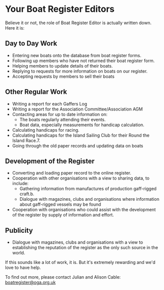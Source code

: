 # Your Boat Register Editors

Believe it or not, the role of Boat Register Editor is actually written down. Here it is:

## Day to Day Work

- Entering new boats onto the database from boat register forms.
- Following up members who have not returned their boat register form.
- Helping members to update details of their boats.
- Replying to requests for more information on boats on our register.
- Accepting requests by members to sell their boats

## Other Regular Work

- Writing a report for each Gaffers Log
- Writing a report for the Association Committee/Association AGM
- Contacting areas for up to date information on:
  - The boats regularly attending their events.
  - Boat data, especially measurements for handicap calculation.
- Calculating handicaps for racing.
- Calculating handicaps for the Island Sailing Club for their Round the Island Race.7.
- Going through the old paper records and updating data on boats

## Development of the Register
- Converting and loading paper record to the online register.
- Cooperation with other organisations with a view to sharing data, to include:
  - Gathering information from manufactures of production gaff-rigged craft.b.
  - Dialogue with magazines, clubs and organisations where information about gaff-rigged vessels may be found
- Cooperation with organisations who could assist with the development of the register by supply of information and effort.

## Publicity
- Dialogue with magazines, clubs and organisations with a view to establishing the reputation of the register as the only such source in the world.

If this sounds like a lot of work, it is. But it's extremely rewarding and we'd love to have help.

To find out more, please contact Julian and Alison Cable: boatregister@oga.org.uk
